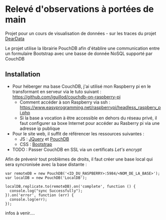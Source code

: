 # Relevé d'observations à portées de main
Projet pour un cours de visualisation de données - sur les traces du projet [DearData](https://www.dear-data.com/theproject)

Le projet utilise la librairie PouchDB afin d'établire une communication entre un formulaire Bootstrap avec une basse de donnée NoSQL supporté par CouchDB

## Installation

* Pour héberger ma base CouchDB, j'ai utilisé mon Raspberry pi en le transformant en serveur via le tuto suivant : https://github.com/jguillod/couchdb-on-raspberry-pi
  - Comment accéder à son Raspberry via ssh : https://www.easyprogramming.net/raspberrypi/headless_raspbery_pi.php
  - Si la base a vocation à être accessible en dehors du réseau privé, il faut configurer sa boxe Internet pour accéder au Rasberry pi via une adresse ip publique
* Pour le site web, il suffit de référencer les ressources suivantes :
  - JS : [JQuery](https://jquery.com/download/) et [PouchDB](https://pouchdb.com/guides/setup-pouchdb.html)
  - CSS : [Bootstrap](https://getbootstrap.com/docs/5.0/getting-started/download/)
* TODO : Passer CouchDB en SSL via un certificats *Let's encrypt*

Afin de prévenir tout problèmes de droits, il faut créer une base local qui sera syncronisée avec la base distante :

    var remoteDB = new PouchDB('<ID_DU_RASPBERRY>:5984/<NOM_DE_LA_BASE>');
    var localDB = new PouchDB('LocalDB');

    localDB.replicate.to(remoteDB).on('complete', function () {
      console.log("sync Successfully");
    }).on('error', function (err) {
      console.log(err);
    });

infos à venir....
